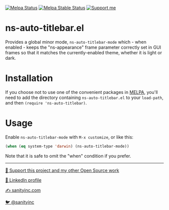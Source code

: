 [![Melpa Status](http://melpa.org/packages/ns-auto-titlebar-badge.svg)](http://melpa.org/#/ns-auto-titlebar)
[![Melpa Stable Status](http://stable.melpa.org/packages/ns-auto-titlebar-badge.svg)](http://stable.melpa.org/#/ns-auto-titlebar)
<a href="https://www.patreon.com/sanityinc"><img alt="Support me" src="https://img.shields.io/badge/Support%20Me-%F0%9F%92%97-ff69b4.svg"></a>

ns-auto-titlebar.el
===================

Provides a global minor mode, `ns-auto-titlebar-mode` which - when
enabled - keeps the "ns-appearance" frame parameter correctly set in
GUI frames so that it matches the currently-enabled theme, whether it
is light or dark.

Installation
=============

If you choose not to use one of the convenient
packages in [MELPA][melpa], you'll need to
add the directory containing `ns-auto-titlebar.el` to your `load-path`, and
then `(require 'ns-auto-titlebar)`.

Usage
=====

Enable `ns-auto-titlebar-mode` with `M-x customize`, or like this:

```lisp
(when (eq system-type 'darwin) (ns-auto-titlebar-mode))
```
Note that it is safe to omit the "when" condition if you prefer.

[melpa]: http://melpa.org

<hr>


[💝 Support this project and my other Open Source work](https://www.patreon.com/sanityinc)

[💼 LinkedIn profile](https://uk.linkedin.com/in/stevepurcell)

[✍ sanityinc.com](http://www.sanityinc.com/)

[🐦 @sanityinc](https://twitter.com/sanityinc)
